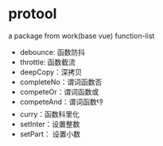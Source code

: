 # protool
a package from work(base vue)
function-list
* debounce: 函数防抖
* throttle: 函数截流
* deepCopy：深拷贝
* completeNo：谓词函数否
* competeOr：谓词函数或
* competeAnd：谓词函数👎
* curry：函数科里化
* setInter：设置整数
* setPart： 设置小数
